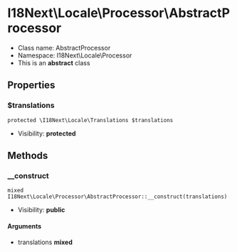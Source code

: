 I18Next\Locale\Processor\AbstractProcessor
===============






* Class name: AbstractProcessor
* Namespace: I18Next\Locale\Processor
* This is an **abstract** class





Properties
----------


### $translations

    protected \I18Next\Locale\Translations $translations





* Visibility: **protected**


Methods
-------


### __construct

    mixed I18Next\Locale\Processor\AbstractProcessor::__construct(translations)





* Visibility: **public**


#### Arguments
* translations **mixed**


